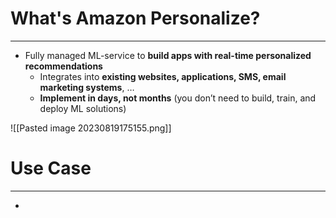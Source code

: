 # What's Amazon Personalize?
---

* Fully managed ML-service to **build apps with real-time personalized recommendations**
	* Integrates into **existing websites, applications, SMS, email marketing systems**, …
	* **Implement in days, not months** (you don’t need to build, train, and deploy ML solutions)

![[Pasted image 20230819175155.png]]

# Use Case
---

* 